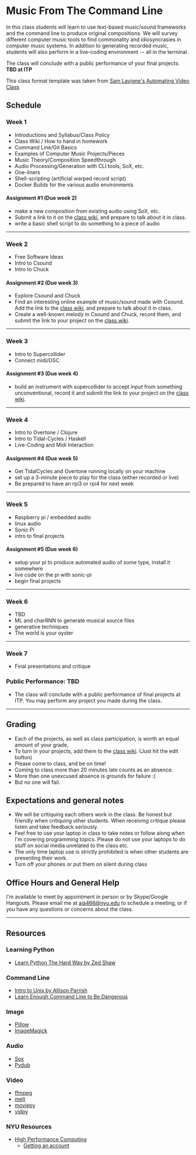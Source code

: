 # Music From The Command Line

In this class students will learn to use text-based music/sound frameworks and the command line to produce original compositions. We will survey different computer music tools to find commonality and idiosyncrasies in computer music systems. In addition to generating recorded music, students will also perform in a live-coding environment -- all in the terminal.  

The class will conclude with a public performance of your final projects: **TBD at ITP**

This class format template was taken from [Sam Lavigne's Automating Video Class](https://github.com/antiboredom/automating-video-itp/blob/master/README.md)

## Schedule

### Week 1
- Introductions and Syllabus/Class Policy
- Class Wiki / How to hand in homework
- Command Line/Git Basics
- Examples of Computer Music Projects/Pieces
- Music Theory/Composition Speedthrough
- Audio Processing/Generation with CLI tools, SoX, etc.
- One-liners
- Shell-scripting (artificial warped record script)
- Docker Builds for the various audio environments


#### Assignment #1 (Due week 2)
- make a new composition from existing audio using SoX, etc.
- Submit a link to it on the [class wiki](https://github.com/arntzy/cli-music-2019/wiki.md), and prepare to talk about it in class.
- write a basic shell script to do something to a piece of audio
*** 

### Week 2
- Free Software Ideas
- Intro to Csound
- Intro to Chuck

#### Assignment #2 (Due week 3)
- Explore Csound and Chuck
- Find an interesting online example of music/sound made with Csound. Add the link to the [class wiki](https://github.com/arntzy/cli-music-2019/wiki.md), and prepare to talk about it in class.
- Create a well-known melody in Csound and Chuck, record them, and submit the link to your project on the [class wiki](https://github.com/arntzy/cli-music-2019/wiki.md).

***

### Week 3
- Intro to Supercollider
- Connect midi/OSC

#### Assignment #3 (Due week 4)
- build an instrument with supercollider to accept input from something unconventional, record it and submit the link to your project on the [class wiki](https://github.com/arntzy/cli-music-2019/wiki.md).

***

### Week 4
- Intro to Overtone / Clojure
- Intro to Tidal-Cycles / Haskell
- Live-Coding and Midi Interaction

#### Assignment #4 (Due week 5)
- Get TidalCycles and Overtone running locally on your machine
- set up a 3-minute piece to play for the class (either recorded or live) 
- Be prepared to have an rpi3 or rpi4 for next week

***

### Week 5
- Raspberry pi / embedded audio
- linux audio
- Sonic Pi
- intro to final projects

#### Assignment #5 (Due week 6)
  - setup your pi to produce automated audio of some type, install it somewhere
  - live code on the pi with sonic-pi
  - begin final projects

***

### Week 6
- TBD
- ML and charRNN to generate musical source files
- generative techniques
- The world is your oyster

***

### Week 7
- Final presentations and critique

### Public Performance: TBD
- The class will conclude with a public performance of final projects at ITP. You may perform any project you made during the class.

***

## Grading
* Each of the projects, as well as class participation, is worth an equal amount of your grade, 
* To turn in your projects, add them to the [class wiki](https://github.com/arntzy/cli-music-2019/wiki.md). (Just hit the edit button)
* Please come to class, and be on time!
* Coming to class more than 20 minutes late counts as an absence.
* More than one unexcused absence is grounds for failure :(
* But no one will fail.

## Expectations and general notes
* We will be critiquing each others work in the class. Be honest but friendly when critiquing other students. When receiving critique please listen and take feedback seriously.
* Feel free to use your laptop in class to take notes or follow along when I'm covering programming topics. Please do not use your laptops to do stuff on social media unrelated to the class etc.
* The only time laptop use is strictly prohibited is when other students are presenting their work.
* Turn off your phones or put them on silent during class

## Office Hours and General Help

I'm available to meet by appointment in person or by Skype/Google Hangouts. Please email me at aja466@nyu.edu to schedule a meeting, or if you have any questions or concerns about the class.

***

## Resources

### Learning Python
* [Learn Python The Hard Way by Zed Shaw](https://learnpythonthehardway.org/book/)

### Command Line
* [Intro to Unix by Allison Parrish](http://www.decontextualize.com/teaching/rwet/introduction-and-unix-tutorial/)
* [Learn Enough Command Line to Be Dangerous](https://www.learnenough.com/command-line-tutorial)

### Image
* [Pillow](https://pillow.readthedocs.io/en/4.0.x/)
* [ImageMagick](https://www.imagemagick.org/script/index.php)

### Audio
* [Sox](http://sox.sourceforge.net/)
* [Pydub](http://pydub.com/)

### Video
* [ffmpeg](https://ffmpeg.org/)
* [melt](https://www.mltframework.org/)
* [moviepy](http://zulko.github.io/moviepy/)
* [vidpy](http://antiboredom.github.io/vidpy/)

### NYU Resources
* [High Performance Computing](https://wikis.nyu.edu/display/NYUHPC/High+Performance+Computing+at+NYU)
  * [Getting an account](https://wikis.nyu.edu/display/NYUHPC/Getting+or+renewing+an+HPC+account)
